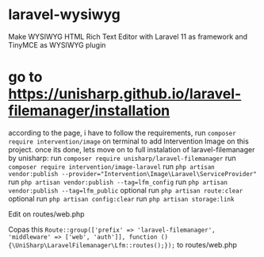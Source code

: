 # laravel-wysiwyg
 Make WYSIWYG HTML Rich Text Editor with Laravel 11 as framework and TinyMCE as WYSIWYG plugin 

# go to https://unisharp.github.io/laravel-filemanager/installation
according to the page, i have to follow the requirements,
    run `composer require intervention/image` on terminal to add Intervention Image on this project.
once its done, lets move on to full instalation of laravel-filemanager by unisharp:
    run `composer require unisharp/laravel-filemanager`
    run `composer require intervention/image-laravel`
    run `php artisan vendor:publish --provider="Intervention\Image\Laravel\ServiceProvider"`
    run `php artisan vendor:publish --tag=lfm_config`
    run `php artisan vendor:publish --tag=lfm_public`
    optional run `php artisan route:clear`
    optional run `php artisan config:clear`
    run `php artisan storage:link`

Edit on routes/web.php

Copas this `Route::group(['prefix' => 'laravel-filemanager', 'middleware' => ['web', 'auth']], function () {\UniSharp\LaravelFilemanager\Lfm::routes();});` to routes/web.php

